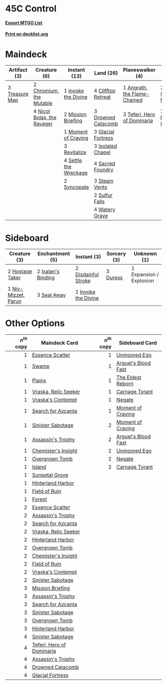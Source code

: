 # 45C Control

#### [Export MTGO List](../collection/45C%20Control/45C%20Control.txt)
#### [Print on decklist.org](http://decklist.org/?deckmain=1%09Angrath,%20the%20Flame-Chained%0A2%09Chromium,%20the%20Mutable%0A2%09Cleansing%20Nova%0A4%09Clifftop%20Retreat%0A3%09Deafening%20Clarion%0A3%09Drowned%20Catacomb%0A3%09Expansion%20/%20Explosion%0A3%09Glacial%20Fortress%0A1%09Invoke%20the%20Divine%0A3%09Isolated%20Chapel%0A2%09Mission%20Briefing%0A1%09Moment%20of%20Craving%0A4%09Nicol%20Bolas,%20the%20Ravager%0A3%09Revitalize%0A4%09Sacred%20Foundry%0A4%09Settle%20the%20Wreckage%0A3%09Steam%20Vents%0A2%09Sulfur%20Falls%0A2%09Syncopate%0A3%09Teferi,%20Hero%20of%20Dominaria%0A3%09Treasure%20Map%0A4%09Watery%20Grave&deckside=2%09Disdainful%20Stroke%0A3%09Duress%0A1%09Expansion%20/%20Explosion%0A2%09Hostage%20Taker%0A1%09Invoke%20the%20Divine%0A2%09Ixalan's%20Binding%0A1%09Niv-Mizzet,%20Parun%0A3%09Seal%20Away)
# Maindeck

|                                      Artifact (3)                                       |                                            Creature (6)                                             |                                          Instant (13)                                          |                                          Land (26)                                          |                                           Planeswalker (4)                                            |                                         Sorcery (5)                                          |      Unknown (3)      |
|-----------------------------------------------------------------------------------------|-----------------------------------------------------------------------------------------------------|------------------------------------------------------------------------------------------------|---------------------------------------------------------------------------------------------|-------------------------------------------------------------------------------------------------------|----------------------------------------------------------------------------------------------|-----------------------|
|3 [Treasure Map](http://gatherer.wizards.com/Pages/Card/Details.aspx?multiverseid=435410)|2 [Chromium, the Mutable](http://gatherer.wizards.com/Pages/Card/Details.aspx?multiverseid=447350)   |1 [Invoke the Divine](http://gatherer.wizards.com/Pages/Card/Details.aspx?multiverseid=447152)  |4 [Clifftop Retreat](http://gatherer.wizards.com/Pages/Card/Details.aspx?multiverseid=241980)|1 [Angrath, the Flame-Chained](http://gatherer.wizards.com/Pages/Card/Details.aspx?multiverseid=439809)|2 [Cleansing Nova](http://gatherer.wizards.com/Pages/Card/Details.aspx?multiverseid=447145)   |3 Expansion / Explosion|
|                                                                                         |4 [Nicol Bolas, the Ravager](http://gatherer.wizards.com/Pages/Card/Details.aspx?multiverseid=447354)|2 [Mission Briefing](http://gatherer.wizards.com/Pages/Card/Details.aspx?multiverseid=452794)   |3 [Drowned Catacomb](http://gatherer.wizards.com/Pages/Card/Details.aspx?multiverseid=430633)|3 [Teferi, Hero of Dominaria](http://gatherer.wizards.com/Pages/Card/Details.aspx?multiverseid=443095) |3 [Deafening Clarion](http://gatherer.wizards.com/Pages/Card/Details.aspx?multiverseid=452915)|                       |
|                                                                                         |                                                                                                     |1 [Moment of Craving](http://gatherer.wizards.com/Pages/Card/Details.aspx?multiverseid=439736)  |3 [Glacial Fortress](http://gatherer.wizards.com/Pages/Card/Details.aspx?multiverseid=435416)|                                                                                                       |                                                                                              |                       |
|                                                                                         |                                                                                                     |3 [Revitalize](http://gatherer.wizards.com/Pages/Card/Details.aspx?multiverseid=447171)         |3 [Isolated Chapel](http://gatherer.wizards.com/Pages/Card/Details.aspx?multiverseid=382189) |                                                                                                       |                                                                                              |                       |
|                                                                                         |                                                                                                     |4 [Settle the Wreckage](http://gatherer.wizards.com/Pages/Card/Details.aspx?multiverseid=435186)|4 [Sacred Foundry](http://gatherer.wizards.com/Pages/Card/Details.aspx?multiverseid=405106)  |                                                                                                       |                                                                                              |                       |
|                                                                                         |                                                                                                     |2 [Syncopate](http://gatherer.wizards.com/Pages/Card/Details.aspx?multiverseid=270369)          |3 [Steam Vents](http://gatherer.wizards.com/Pages/Card/Details.aspx?multiverseid=405109)     |                                                                                                       |                                                                                              |                       |
|                                                                                         |                                                                                                     |                                                                                                |2 [Sulfur Falls](http://gatherer.wizards.com/Pages/Card/Details.aspx?multiverseid=241987)    |                                                                                                       |                                                                                              |                       |
|                                                                                         |                                                                                                     |                                                                                                |4 [Watery Grave](http://gatherer.wizards.com/Pages/Card/Details.aspx?multiverseid=405114)    |                                                                                                       |                                                                                              |                       |


# Sideboard

|                                         Creature (3)                                         |                                       Enchantment (5)                                       |                                         Instant (3)                                          |                                    Sorcery (3)                                    |      Unknown (1)      |
|----------------------------------------------------------------------------------------------|---------------------------------------------------------------------------------------------|----------------------------------------------------------------------------------------------|-----------------------------------------------------------------------------------|-----------------------|
|2 [Hostage Taker](http://gatherer.wizards.com/Pages/Card/Details.aspx?multiverseid=435379)    |2 [Ixalan's Binding](http://gatherer.wizards.com/Pages/Card/Details.aspx?multiverseid=435168)|2 [Disdainful Stroke](http://gatherer.wizards.com/Pages/Card/Details.aspx?multiverseid=446776)|3 [Duress](http://gatherer.wizards.com/Pages/Card/Details.aspx?multiverseid=270465)|1 Expansion / Explosion|
|1 [Niv-Mizzet, Parun](http://gatherer.wizards.com/Pages/Card/Details.aspx?multiverseid=452942)|3 [Seal Away](http://gatherer.wizards.com/Pages/Card/Details.aspx?multiverseid=442919)       |1 [Invoke the Divine](http://gatherer.wizards.com/Pages/Card/Details.aspx?multiverseid=447152)|                                                                                   |                       |


# Other Options

|*n*<sup>th</sup> copy|                                           Maindeck Card                                            |*n*<sup>th</sup> copy|                                        Sideboard Card                                        |
|--------------------:|----------------------------------------------------------------------------------------------------|--------------------:|----------------------------------------------------------------------------------------------|
|                    1|[Essence Scatter](http://gatherer.wizards.com/Pages/Card/Details.aspx?multiverseid=438446)          |                    1|[Unmoored Ego](http://gatherer.wizards.com/Pages/Card/Details.aspx?multiverseid=452962)       |
|                    1|[Swamp](http://gatherer.wizards.com/Pages/Card/Details.aspx?multiverseid=439603)                    |                    1|[Arguel's Blood Fast](http://gatherer.wizards.com/Pages/Card/Details.aspx?multiverseid=439316)|
|                    1|[Plains](http://gatherer.wizards.com/Pages/Card/Details.aspx?multiverseid=439601)                   |                    1|[The Eldest Reborn](http://gatherer.wizards.com/Pages/Card/Details.aspx?multiverseid=442978)  |
|                    1|[Vraska, Relic Seeker](http://gatherer.wizards.com/Pages/Card/Details.aspx?multiverseid=435388)     |                    1|[Carnage Tyrant](http://gatherer.wizards.com/Pages/Card/Details.aspx?multiverseid=435334)     |
|                    1|[Vraska's Contempt](http://gatherer.wizards.com/Pages/Card/Details.aspx?multiverseid=435283)        |                    1|[Negate](http://gatherer.wizards.com/Pages/Card/Details.aspx?multiverseid=447135)             |
|                    1|[Search for Azcanta](http://gatherer.wizards.com/Pages/Card/Details.aspx?multiverseid=435226)       |                    1|[Moment of Craving](http://gatherer.wizards.com/Pages/Card/Details.aspx?multiverseid=439736)  |
|                    1|[Sinister Sabotage](http://gatherer.wizards.com/Pages/Card/Details.aspx?multiverseid=452804)        |                    2|[Moment of Craving](http://gatherer.wizards.com/Pages/Card/Details.aspx?multiverseid=439736)  |
|                    1|[Assassin's Trophy](http://gatherer.wizards.com/Pages/Card/Details.aspx?multiverseid=452902)        |                    2|[Arguel's Blood Fast](http://gatherer.wizards.com/Pages/Card/Details.aspx?multiverseid=439316)|
|                    1|[Chemister's Insight](http://gatherer.wizards.com/Pages/Card/Details.aspx?multiverseid=452782)      |                    2|[Unmoored Ego](http://gatherer.wizards.com/Pages/Card/Details.aspx?multiverseid=452962)       |
|                    1|[Overgrown Tomb](http://gatherer.wizards.com/Pages/Card/Details.aspx?multiverseid=405103)           |                    2|[Negate](http://gatherer.wizards.com/Pages/Card/Details.aspx?multiverseid=447135)             |
|                    1|[Island](http://gatherer.wizards.com/Pages/Card/Details.aspx?multiverseid=439602)                   |                    2|[Carnage Tyrant](http://gatherer.wizards.com/Pages/Card/Details.aspx?multiverseid=435334)     |
|                    1|[Sunpetal Grove](http://gatherer.wizards.com/Pages/Card/Details.aspx?multiverseid=420946)           |                     |                                                                                              |
|                    1|[Hinterland Harbor](http://gatherer.wizards.com/Pages/Card/Details.aspx?multiverseid=241988)        |                     |                                                                                              |
|                    1|[Field of Ruin](http://gatherer.wizards.com/Pages/Card/Details.aspx?multiverseid=435415)            |                     |                                                                                              |
|                    1|[Forest](http://gatherer.wizards.com/Pages/Card/Details.aspx?multiverseid=439605)                   |                     |                                                                                              |
|                    2|[Essence Scatter](http://gatherer.wizards.com/Pages/Card/Details.aspx?multiverseid=438446)          |                     |                                                                                              |
|                    2|[Assassin's Trophy](http://gatherer.wizards.com/Pages/Card/Details.aspx?multiverseid=452902)        |                     |                                                                                              |
|                    2|[Search for Azcanta](http://gatherer.wizards.com/Pages/Card/Details.aspx?multiverseid=435226)       |                     |                                                                                              |
|                    2|[Vraska, Relic Seeker](http://gatherer.wizards.com/Pages/Card/Details.aspx?multiverseid=435388)     |                     |                                                                                              |
|                    2|[Hinterland Harbor](http://gatherer.wizards.com/Pages/Card/Details.aspx?multiverseid=241988)        |                     |                                                                                              |
|                    2|[Overgrown Tomb](http://gatherer.wizards.com/Pages/Card/Details.aspx?multiverseid=405103)           |                     |                                                                                              |
|                    2|[Chemister's Insight](http://gatherer.wizards.com/Pages/Card/Details.aspx?multiverseid=452782)      |                     |                                                                                              |
|                    2|[Field of Ruin](http://gatherer.wizards.com/Pages/Card/Details.aspx?multiverseid=435415)            |                     |                                                                                              |
|                    2|[Vraska's Contempt](http://gatherer.wizards.com/Pages/Card/Details.aspx?multiverseid=435283)        |                     |                                                                                              |
|                    2|[Sinister Sabotage](http://gatherer.wizards.com/Pages/Card/Details.aspx?multiverseid=452804)        |                     |                                                                                              |
|                    3|[Mission Briefing](http://gatherer.wizards.com/Pages/Card/Details.aspx?multiverseid=452794)         |                     |                                                                                              |
|                    3|[Assassin's Trophy](http://gatherer.wizards.com/Pages/Card/Details.aspx?multiverseid=452902)        |                     |                                                                                              |
|                    3|[Search for Azcanta](http://gatherer.wizards.com/Pages/Card/Details.aspx?multiverseid=435226)       |                     |                                                                                              |
|                    3|[Sinister Sabotage](http://gatherer.wizards.com/Pages/Card/Details.aspx?multiverseid=452804)        |                     |                                                                                              |
|                    3|[Overgrown Tomb](http://gatherer.wizards.com/Pages/Card/Details.aspx?multiverseid=405103)           |                     |                                                                                              |
|                    3|[Hinterland Harbor](http://gatherer.wizards.com/Pages/Card/Details.aspx?multiverseid=241988)        |                     |                                                                                              |
|                    4|[Sinister Sabotage](http://gatherer.wizards.com/Pages/Card/Details.aspx?multiverseid=452804)        |                     |                                                                                              |
|                    4|[Teferi, Hero of Dominaria](http://gatherer.wizards.com/Pages/Card/Details.aspx?multiverseid=443095)|                     |                                                                                              |
|                    4|[Assassin's Trophy](http://gatherer.wizards.com/Pages/Card/Details.aspx?multiverseid=452902)        |                     |                                                                                              |
|                    4|[Drowned Catacomb](http://gatherer.wizards.com/Pages/Card/Details.aspx?multiverseid=430633)         |                     |                                                                                              |
|                    4|[Glacial Fortress](http://gatherer.wizards.com/Pages/Card/Details.aspx?multiverseid=435416)         |                     |                                                                                              |

